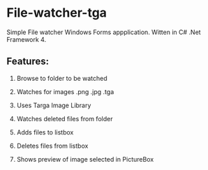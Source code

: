 # File-watcher-tga

Simple File watcher Windows Forms appplication. Witten in C# .Net Framework 4.

## Features:

1. Browse to folder to be watched

2. Watches for images .png .jpg .tga

3. Uses Targa Image Library

4. Watches deleted files from folder 

5. Adds files to listbox 

6. Deletes files from listbox 

7. Shows preview of image selected in PictureBox

